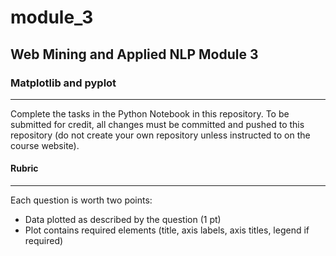 # module_3
## Web Mining and Applied NLP Module 3
### Matplotlib and pyplot
***
Complete the tasks in the Python Notebook in this repository. To be submitted for credit, all changes must be committed and pushed to this repository (do not create your own repository unless instructed to on the course website).

#### Rubric
***
Each question is worth two points:
* Data plotted as described by the question (1 pt)
* Plot contains required elements (title, axis labels, axis titles, legend if required)


